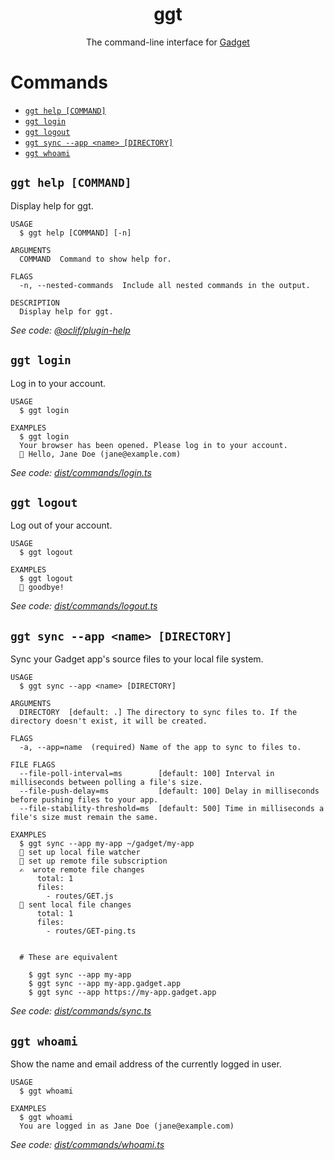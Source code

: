 <div align="center">
  <h1>ggt</h1>
  The command-line interface for <a href="https://gadget.dev">Gadget</a>
</div>

# Commands

  <!-- commands -->

- [`ggt help [COMMAND]`](#ggt-help-command)
- [`ggt login`](#ggt-login)
- [`ggt logout`](#ggt-logout)
- [`ggt sync --app <name> [DIRECTORY]`](#ggt-sync---app-name-directory)
- [`ggt whoami`](#ggt-whoami)

## `ggt help [COMMAND]`

Display help for ggt.

```
USAGE
  $ ggt help [COMMAND] [-n]

ARGUMENTS
  COMMAND  Command to show help for.

FLAGS
  -n, --nested-commands  Include all nested commands in the output.

DESCRIPTION
  Display help for ggt.
```

_See code: [@oclif/plugin-help](https://github.com/oclif/plugin-help/blob/v5.1.12/src/commands/help.ts)_

## `ggt login`

Log in to your account.

```
USAGE
  $ ggt login

EXAMPLES
  $ ggt login
  Your browser has been opened. Please log in to your account.
  👋 Hello, Jane Doe (jane@example.com)
```

_See code: [dist/commands/login.ts](gadget-inc/ggt)_

## `ggt logout`

Log out of your account.

```
USAGE
  $ ggt logout

EXAMPLES
  $ ggt logout
  👋 goodbye!
```

_See code: [dist/commands/logout.ts](gadget-inc/ggt)_

## `ggt sync --app <name> [DIRECTORY]`

Sync your Gadget app's source files to your local file system.

```
USAGE
  $ ggt sync --app <name> [DIRECTORY]

ARGUMENTS
  DIRECTORY  [default: .] The directory to sync files to. If the directory doesn't exist, it will be created.

FLAGS
  -a, --app=name  (required) Name of the app to sync to files to.

FILE FLAGS
  --file-poll-interval=ms        [default: 100] Interval in milliseconds between polling a file's size.
  --file-push-delay=ms           [default: 100] Delay in milliseconds before pushing files to your app.
  --file-stability-threshold=ms  [default: 500] Time in milliseconds a file's size must remain the same.

EXAMPLES
  $ ggt sync --app my-app ~/gadget/my-app
  👀 set up local file watcher
  📡 set up remote file subscription
  ✍️  wrote remote file changes
      total: 1
      files:
        - routes/GET.js
  🚀 sent local file changes
      total: 1
      files:
        - routes/GET-ping.ts


  # These are equivalent

    $ ggt sync --app my-app
    $ ggt sync --app my-app.gadget.app
    $ ggt sync --app https://my-app.gadget.app
```

_See code: [dist/commands/sync.ts](gadget-inc/ggt)_

## `ggt whoami`

Show the name and email address of the currently logged in user.

```
USAGE
  $ ggt whoami

EXAMPLES
  $ ggt whoami
  You are logged in as Jane Doe (jane@example.com)
```

_See code: [dist/commands/whoami.ts](gadget-inc/ggt)_

<!-- commandsstop -->
